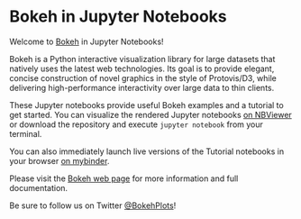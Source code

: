 Bokeh in Jupyter Notebooks
==========================

Welcome to [Bokeh](https://bokeh.pydata.org/) in Jupyter Notebooks!

Bokeh is a Python interactive visualization library for large datasets that
natively uses the latest web technologies. Its goal is to provide elegant,
concise construction of novel graphics in the style of Protovis/D3, while
delivering high-performance interactivity over large data to thin clients.

These Jupyter notebooks provide useful Bokeh examples and a tutorial to get
started. You can visualize the rendered Jupyter notebooks
[on NBViewer](http://nbviewer.ipython.org/github/bokeh/bokeh-notebooks) or
download the repository and execute `jupyter notebook` from your terminal.

You can also immediately launch live versions of the Tutorial notebooks in your browser [on mybinder](https://mybinder.org/v2/gh/bokeh/bokeh-notebooks/master?filepath=tutorial%2F00%20-%20Introduction%20and%20Setup.ipynb).

Please visit the [Bokeh web page](https://bokeh.pydata.org/en/latest) for
more information and full documentation.

Be sure to follow us on Twitter [@BokehPlots](https://twitter.com/BokehPlots?lang=en)!
